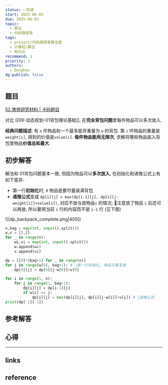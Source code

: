 ```yaml
---
status: ✅完成
start: 2025-06-03
due: 2025-06-03
topic:
  - 算法
  - 代码随想录
tags:
  - project/代码随想录算法营
  - 计算机/算法
  - 知识点
recommend: 1
priority: 1
authors:
  - Donghan
dg-publish: false
---
```

## 题目
[52.携带研究材料 | 卡码题目](https://kamacoder.com/problempage.php?pid=1052)

对比 [[09-动态规划-01背包理论基础]], 在**完全背包问题**里每件物品可以多次放入.

**经典问题描述**:
有 `n` 件物品和一个最多能背重量为 `w` 的背包. 第 `i` 件物品的重量是 `weight[i]`, 得到的价值是`value[i]`. **每件物品能用无限次**, 求解将哪些物品装入背包里物品**价值总和最大**.
## 初步解答
解法和 01背包问题基本一致, 但因为物品可以**多次放入**, 在初始化和递推公式上有如下差异:
- 第一行**初始化**时, `0` 物品是要尽量装满背包
- **递推公式**变成 `dp[i][j] = max(dp[i-1][j], dp[i][j-weight[i]]+value[i])`, 对应不放与放物品`i` 的情况; 🚨注意放了物品 `i` 后还可以再放, 所以要用当前 `i` 行的内容而不是 `i-1` 行 (见下图)

![[dp_backpack_complete.png|400]]

```python
n,bag = map(int, input().split())
w,v = [],[]
for _ in range(n):
    wi,vi = map(int, input().split())
    w.append(wi)
    v.append(vi)

dp = [[0]*(bag+1) for _ in range(n)]
for j in range(w[0], bag+1): # 🚨第一行初始化, 物品可重复放
    dp[0][j] = dp[0][j-w[0]]+v[0]

for i in range(1, n):
    for j in range(1, bag+1):
        dp[i][j] = dp[i-1][j]
        if w[i] <= j:
            dp[i][j] = max(dp[i][j], dp[i][j-w[i]]+v[i]) # 🚨递推公式
print(dp[-1][-1])
```

## 参考解答

## 心得

---
## links


## reference
